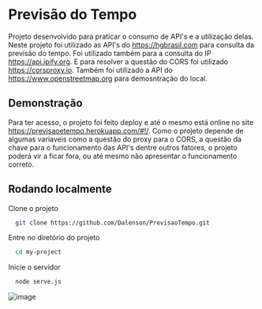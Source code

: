 
# Previsão do Tempo

Projeto desenvolvido para praticar o consumo de API's e a utilização delas. Neste projeto foi utilizado as API's do https://hgbrasil.com para consulta da previsão do tempo. Foi utilizado também para a consulta do IP https://api.ipify.org. E para resolver a questão do CORS foi utilizado https://corsproxy.io. Também foi utilizado a API do https://www.openstreetmap.org para demosntração do local.
## Demonstração

Para ter acesso, o projeto foi feito deploy e até o mesmo está online no site https://previsaoetempo.herokuapp.com/#!/. Como o projeto depende de algumas variaveis como a questão do proxy para o CORS, a questão da chave para o funcionamento das API's dentre outros fatores, o projeto poderá vir a ficar fora, ou até mesmo não apresentar o funcionamento correto.


## Rodando localmente

Clone o projeto

```bash
  git clone https://github.com/Dalenson/PrevisaoTempo.git
```

Entre no diretório do projeto

```bash
  cd my-project
```

Inicie o servidor

```bash
  node serve.js
```

![image](https://user-images.githubusercontent.com/108817919/196549094-d96c87fd-1b69-4072-a82b-89206ecd7b29.png)
